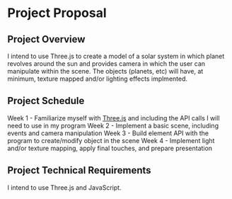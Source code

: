 # Project Proposal

## Project Overview

I intend to use Three.js to create a model of a solar system in which planet revolves around the sun and provides camera in which the user can manipulate within the scene. The objects (planets, etc) will have, at minimum, texture mapped and/or lighting effects implmented.

## Project Schedule

Week 1 - Familiarize myself with [Three.js](https://threejs.org/) and including the API calls I will need to use in my program
Week 2 - Implement a basic scene, including events and camera manipulation
Week 3 - Build element API with the program to create/modify object in the scene
Week 4 - Implement light and/or texture mapping, apply final touches, and prepare presentation

## Project Technical Requirements

I intend to use Three.js and JavaScript.
